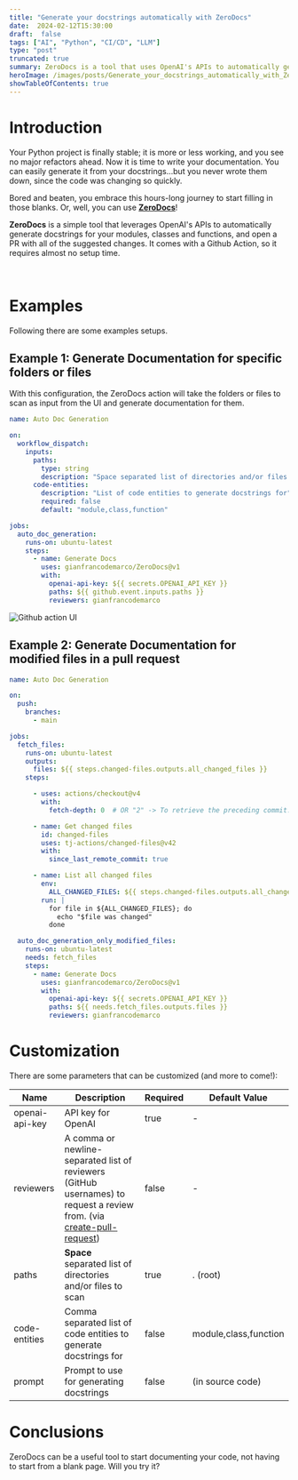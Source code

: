 ```yaml
---
title: "Generate your docstrings automatically with ZeroDocs"
date:  2024-02-12T15:30:00
draft:  false
tags: ["AI", "Python", "CI/CD", "LLM"]
type: "post"
truncated: true
summary: ZeroDocs is a tool that uses OpenAI's APIs to automatically generate docstrings for Python projects and create pull requests with the changes, integrating easily with GitHub Actions.
heroImage: /images/posts/Generate_your_docstrings_automatically_with_ZeroDocs/hero.avif
showTableOfContents: true
---
```


# Introduction

Your Python project is finally stable; it is more or less working, and you see no major refactors ahead.
Now it is time to write your documentation. You can easily generate it from your docstrings...but you never wrote them down, since the code was changing so quickly.


Bored and beaten, you embrace this hours-long journey to start filling in those blanks.
Or, well, you can use [**ZeroDocs**](https://github.com/gianfrancodemarco/zero-docs)!

**ZeroDocs** is a simple tool that leverages OpenAI's APIs to automatically generate docstrings for your modules, classes and functions, and open a PR with all of the suggested changes.
It comes with a Github Action, so it requires almost no setup time.

<br>

# Examples

Following there are some examples setups.

## Example 1: Generate Documentation for specific folders or files
With this configuration, the ZeroDocs action will take the folders or files to scan as input from the UI and generate documentation for them.

```yaml
name: Auto Doc Generation

on:
  workflow_dispatch:
    inputs:
      paths:
        type: string
        description: "Space separated list of directories and/or files to scan"
      code-entities:
        description: "List of code entities to generate docstrings for"
        required: false
        default: "module,class,function"

jobs:
  auto_doc_generation:
    runs-on: ubuntu-latest
    steps:
      - name: Generate Docs
        uses: gianfrancodemarco/ZeroDocs@v1
        with:
          openai-api-key: ${{ secrets.OPENAI_API_KEY }}
          paths: ${{ github.event.inputs.paths }}
          reviewers: gianfrancodemarco
```

![Github action UI](/images/posts/Generate_your_docstrings_automatically_with_ZeroDocs/ci.png)

## Example 2: Generate Documentation for modified files in a pull request

```yaml
name: Auto Doc Generation

on:
  push:
    branches:
      - main

jobs:
  fetch_files:
    runs-on: ubuntu-latest
    outputs:
      files: ${{ steps.changed-files.outputs.all_changed_files }}
    steps:

      - uses: actions/checkout@v4
        with:
          fetch-depth: 0  # OR "2" -> To retrieve the preceding commit.

      - name: Get changed files
        id: changed-files
        uses: tj-actions/changed-files@v42
        with:
          since_last_remote_commit: true 

      - name: List all changed files
        env:
          ALL_CHANGED_FILES: ${{ steps.changed-files.outputs.all_changed_files }}
        run: |
          for file in ${ALL_CHANGED_FILES}; do
            echo "$file was changed"
          done

  auto_doc_generation_only_modified_files:
    runs-on: ubuntu-latest
    needs: fetch_files
    steps:
      - name: Generate Docs
        uses: gianfrancodemarco/ZeroDocs@v1
        with:
          openai-api-key: ${{ secrets.OPENAI_API_KEY }}
          paths: ${{ needs.fetch_files.outputs.files }}
          reviewers: gianfrancodemarco

```

# Customization

There are some parameters that can be customized (and more to come!):

| Name            | Description                               | Required | Default Value |
|-----------------|-------------------------------------------|----------|---------------|
| openai-api-key  | API key for OpenAI                        | true     | -             |
| reviewers       | A comma or newline-separated list of reviewers (GitHub usernames) to request a review from. (via [create-pull-request](https://github.com/peter-evans/create-pull-request))    | false    | -
| paths           | **Space** separated list of directories and/or files to scan | true     | . (root)     |
| code-entities   | Comma separated list of code entities to generate docstrings for | false    | module,class,function |
| prompt          | Prompt to use for generating docstrings   | false    | (in source code)             |

# Conclusions

ZeroDocs can be a useful tool to start documenting your code, not having to start from a blank page.
Will you try it? 